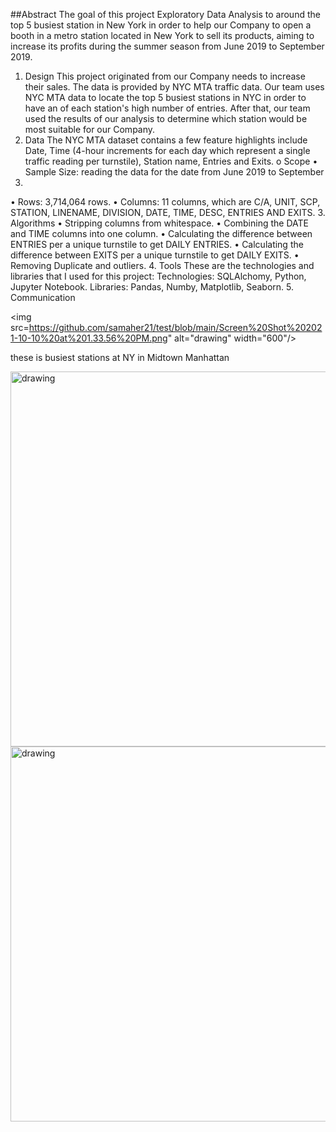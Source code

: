 ##Abstract
The goal of this project Exploratory Data Analysis to around the top 5 busiest station in New York in order to help our Company to open a booth in a metro station located in New York to sell its products, aiming to increase its profits during the summer season from June 2019 to September 2019.
1. Design
This project originated from our Company needs to increase their sales. The data is provided by NYC MTA traffic data. Our team uses NYC MTA data to locate the top 5 busiest stations in NYC in order to have an of each station's high number of entries. After that, our team used the results of our analysis to determine which station would be most suitable for our Company.
2. Data
The NYC MTA dataset contains a few feature highlights include Date, Time (4-hour increments for each day which represent a single traffic reading per turnstile), Station name, Entries and Exits.
o Scope
• Sample Size: reading the data for the date from June 2019 to September
2019.
• Rows: 3,714,064 rows.
• Columns: 11 columns, which are C/A, UNIT, SCP, STATION, LINENAME,
DIVISION, DATE, TIME, DESC, ENTRIES AND EXITS.
3. Algorithms
• Stripping columns from whitespace.
• Combining the DATE and TIME columns into one column.
• Calculating the difference between ENTRIES per a unique turnstile to get
DAILY ENTRIES.
• Calculating the difference between EXITS per a unique turnstile to get DAILY
EXITS.
• Removing Duplicate and outliers.
4. Tools
These are the technologies and libraries that I used for this project: Technologies: SQLAlchomy, Python, Jupyter Notebook.
Libraries: Pandas, Numby, Matplotlib, Seaborn.
5. Communication

<img src=https://github.com/samaher21/test/blob/main/Screen%20Shot%202021-10-10%20at%201.33.56%20PM.png" alt="drawing" width="600"/>
                                                                                                                                  
 
                                                                                                                                  
                                                                                                                                  
                                                                                                                                  
these is busiest stations at NY in Midtown Manhattan
                                                                                                                                  
<img src=https://github.com/samaher21/test/blob/main/Screen%20Shot%202021-10-09%20at%201.57.34%20PM.png alt="drawing" width="600"/>
<img src=https://github.com/samaher21/test/blob/main/Screen%20Shot%202021-10-09%20at%201.58.22%20PM.png alt="drawing" width="600"/>
                                                                                                                                  
                                                                                                                                  
